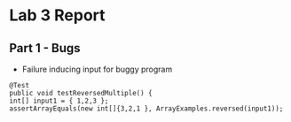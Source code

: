 # Lab 3 Report

## **Part 1 - Bugs**
* Failure inducing input for buggy program
```
@Test
public void testReversedMultiple() {
int[] input1 = { 1,2,3 };
assertArrayEquals(new int[]{3,2,1 }, ArrayExamples.reversed(input1));
```
